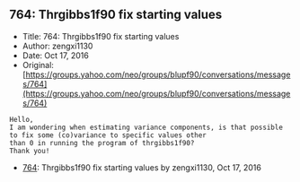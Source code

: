 ## 764: Thrgibbs1f90 fix starting values

- Title: 764: Thrgibbs1f90 fix starting values
- Author: zengxi1130
- Date: Oct 17, 2016
- Original: [https://groups.yahoo.com/neo/groups/blupf90/conversations/messages/764](https://groups.yahoo.com/neo/groups/blupf90/conversations/messages/764)

```
Hello,
I am wondering when estimating variance components, is that possible to fix some (co)variance to specific values other
than 0 in running the program of thrgibbs1f90?
Thank you! 
```

- [764](0764.md): Thrgibbs1f90 fix starting values by zengxi1130, Oct 17, 2016
